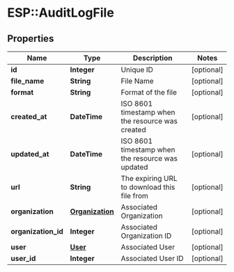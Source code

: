 # ESP::AuditLogFile

## Properties
Name | Type | Description | Notes
------------ | ------------- | ------------- | -------------
**id** | **Integer** | Unique ID | [optional] 
**file_name** | **String** | File Name | [optional] 
**format** | **String** | Format of the file | [optional] 
**created_at** | **DateTime** | ISO 8601 timestamp when the resource was created | [optional] 
**updated_at** | **DateTime** | ISO 8601 timestamp when the resource was updated | [optional] 
**url** | **String** | The expiring URL to download this file from | [optional] 
**organization** | [**Organization**](Organization.md) | Associated Organization | [optional] 
**organization_id** | **Integer** | Associated Organization ID | [optional] 
**user** | [**User**](User.md) | Associated User | [optional] 
**user_id** | **Integer** | Associated User ID | [optional] 


